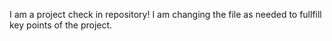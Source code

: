 I am a project check in repository! I am changing the file
as needed to fullfill key points of the project.
